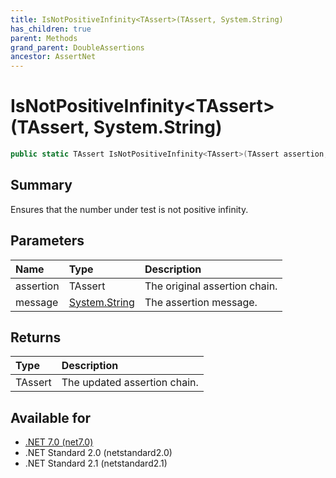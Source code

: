 ```yaml
---
title: IsNotPositiveInfinity<TAssert>(TAssert, System.String)
has_children: true
parent: Methods
grand_parent: DoubleAssertions
ancestor: AssertNet
---
```

# IsNotPositiveInfinity&lt;TAssert&gt;(TAssert, System.String)

```csharp
public static TAssert IsNotPositiveInfinity<TAssert>(TAssert assertion, System.String message);
```

## Summary
Ensures that the number under test is not positive infinity.

## Parameters
| Name      | Type                                                                        | Description                   |
|:----------|:----------------------------------------------------------------------------|:------------------------------|
| assertion | TAssert                                                                     | The original assertion chain. |
| message   | [System.String](https://learn.microsoft.com/en-us/dotnet/api/system.string) | The assertion message.        |


## Returns
| Type    | Description                  |
|:--------|:-----------------------------|
| TAssert | The updated assertion chain. |

## Available for
- [.NET 7.0 (net7.0)](https://versionsof.net/core/7.0/)
- .NET Standard 2.0 (netstandard2.0)
- .NET Standard 2.1 (netstandard2.1)

